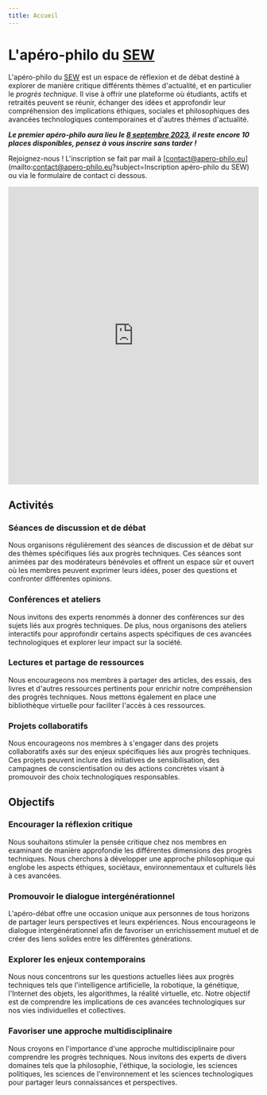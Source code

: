 ```yaml
---
title: Accueil
---
```

# L'apéro-philo du [SEW](https://www.sew-morlaix.com)

L'apéro-philo du [SEW](https://www.sew-morlaix.com) est un espace de réflexion et de débat destiné à explorer de manière critique différents thèmes d'actualité, et en particulier le _progrès technique_. Il vise à offrir une plateforme où étudiants, actifs et retraités peuvent se réunir, échanger des idées et approfondir leur compréhension des implications éthiques, sociales et philosophiques des avancées technologiques contemporaines et d'autres thèmes d'actualité.

_**Le premier apéro-philo aura lieu le [8 septembre 2023](/agenda.html), il reste encore 10 places disponibles, pensez à vous inscrire sans tarder !**_

Rejoignez-nous ! L'inscription se fait par mail à [contact@apero-philo.eu](mailto:contact@apero-philo.eu?subject=Inscription apéro-philo du SEW) ou via le formulaire de contact ci dessous.

<iframe title="Contact Form" src="https://plugins.crisp.chat/urn:crisp.im:contact-form:0/contact/005ca9b2-e351-44ef-8795-013ec11de595" referrerpolicy="origin" sandbox="allow-forms allow-popups allow-scripts allow-same-origin" width="100%" height="600px" frameborder="0"></iframe>

## Activités

### Séances de discussion et de débat

Nous organisons régulièrement des séances de discussion et de débat sur des thèmes spécifiques liés aux progrès techniques. Ces séances sont animées par des modérateurs bénévoles et offrent un espace sûr et ouvert où les membres peuvent exprimer leurs idées, poser des questions et confronter différentes 
opinions.

### Conférences et ateliers

Nous invitons des experts renommés à donner 
des conférences sur des sujets liés aux progrès techniques. De plus, nous 
organisons des ateliers interactifs pour approfondir certains aspects 
spécifiques de ces avancées technologiques et explorer leur impact sur la 
société.

### Lectures et partage de ressources

Nous encourageons nos membres à partager des articles, des essais, des livres et d'autres ressources pertinents pour enrichir notre compréhension des progrès techniques. Nous mettons également en place une bibliothèque virtuelle pour faciliter l'accès à ces ressources.

### Projets collaboratifs

Nous encourageons nos membres à s'engager dans 
des projets collaboratifs axés sur des enjeux spécifiques liés aux progrès 
techniques. Ces projets peuvent inclure des initiatives de sensibilisation, des campagnes de conscientisation ou des actions concrètes visant 
à promouvoir des choix technologiques responsables.

## Objectifs

### Encourager la réflexion critique

Nous souhaitons stimuler la pensée critique chez nos membres en examinant de manière approfondie les  différentes dimensions des progrès techniques. Nous cherchons à développer  une approche philosophique qui englobe les aspects éthiques, sociétaux, environnementaux et culturels liés à ces avancées.

### Promouvoir le dialogue intergénérationnel

L'apéro-débat offre une occasion unique aux personnes de tous horizons de partager leurs perspectives et leurs expériences. Nous encourageons le dialogue 
intergénérationnel afin de favoriser un enrichissement mutuel et de créer 
des liens solides entre les différentes générations.

### Explorer les enjeux contemporains

Nous nous concentrons sur les  questions actuelles liées aux progrès techniques tels que l'intelligence  artificielle, la robotique, la génétique, l'Internet des objets, les  algorithmes, la réalité virtuelle, etc. Notre objectif est de comprendre les implications de ces avancées technologiques sur nos vies individuelles et collectives.

### Favoriser une approche multidisciplinaire

Nous croyons en l'importance d'une approche multidisciplinaire pour comprendre les progrès techniques. Nous invitons des experts de divers domaines tels que la philosophie, l'éthique, la sociologie, les sciences politiques, les sciences de l'environnement et les sciences technologiques pour partager leurs connaissances et perspectives.